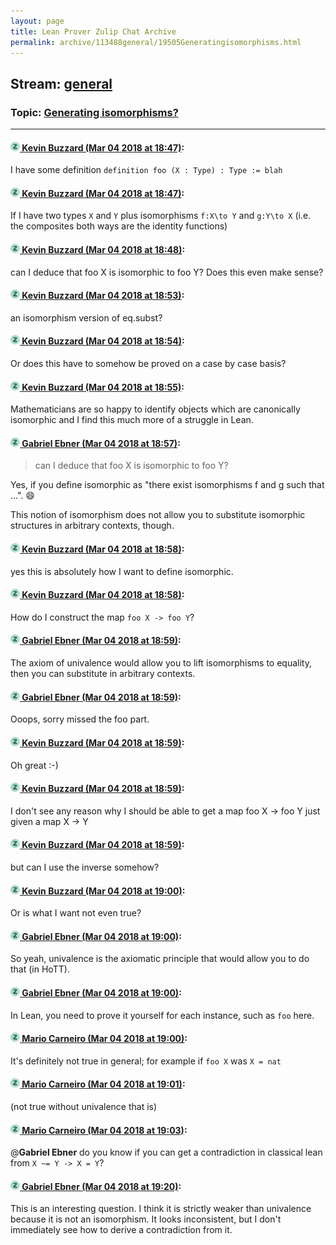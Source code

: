 ```yaml
---
layout: page
title: Lean Prover Zulip Chat Archive 
permalink: archive/113488general/19505Generatingisomorphisms.html
---
```


## Stream: [general](index.html)
### Topic: [Generating isomorphisms?](19505Generatingisomorphisms.html)

---

#### [![Click to go to Zulip](../../assets/img/zulip2.png) Kevin Buzzard (Mar 04 2018 at 18:47)](https://leanprover.zulipchat.com/#narrow/stream/113488-general/topic/Generating%20isomorphisms%3F/near/123269348):
I have some definition `definition foo (X : Type) : Type := blah`

#### [![Click to go to Zulip](../../assets/img/zulip2.png) Kevin Buzzard (Mar 04 2018 at 18:47)](https://leanprover.zulipchat.com/#narrow/stream/113488-general/topic/Generating%20isomorphisms%3F/near/123269349):
If I have two types `X` and `Y` plus isomorphisms `f:X\to Y` and `g:Y\to X` (i.e. the composites both ways are the identity functions)

#### [![Click to go to Zulip](../../assets/img/zulip2.png) Kevin Buzzard (Mar 04 2018 at 18:48)](https://leanprover.zulipchat.com/#narrow/stream/113488-general/topic/Generating%20isomorphisms%3F/near/123269389):
can I deduce that foo X is isomorphic to foo Y? Does this even make sense?

#### [![Click to go to Zulip](../../assets/img/zulip2.png) Kevin Buzzard (Mar 04 2018 at 18:53)](https://leanprover.zulipchat.com/#narrow/stream/113488-general/topic/Generating%20isomorphisms%3F/near/123269490):
an isomorphism version of eq.subst?

#### [![Click to go to Zulip](../../assets/img/zulip2.png) Kevin Buzzard (Mar 04 2018 at 18:54)](https://leanprover.zulipchat.com/#narrow/stream/113488-general/topic/Generating%20isomorphisms%3F/near/123269539):
Or does this have to somehow be proved on a case by case basis?

#### [![Click to go to Zulip](../../assets/img/zulip2.png) Kevin Buzzard (Mar 04 2018 at 18:55)](https://leanprover.zulipchat.com/#narrow/stream/113488-general/topic/Generating%20isomorphisms%3F/near/123269552):
Mathematicians are so happy to identify objects which are canonically isomorphic and I find this much more of a struggle in Lean.

#### [![Click to go to Zulip](../../assets/img/zulip2.png) Gabriel Ebner (Mar 04 2018 at 18:57)](https://leanprover.zulipchat.com/#narrow/stream/113488-general/topic/Generating%20isomorphisms%3F/near/123269600):
> can I deduce that foo X is isomorphic to foo Y?

Yes, if you define isomorphic as "there exist isomorphisms f and g such that ...". :smile:

This notion of isomorphism does not allow you to substitute isomorphic structures in arbitrary contexts, though.

#### [![Click to go to Zulip](../../assets/img/zulip2.png) Kevin Buzzard (Mar 04 2018 at 18:58)](https://leanprover.zulipchat.com/#narrow/stream/113488-general/topic/Generating%20isomorphisms%3F/near/123269640):
yes this is absolutely how I want to define isomorphic.

#### [![Click to go to Zulip](../../assets/img/zulip2.png) Kevin Buzzard (Mar 04 2018 at 18:58)](https://leanprover.zulipchat.com/#narrow/stream/113488-general/topic/Generating%20isomorphisms%3F/near/123269641):
How do I construct the map `foo X -> foo Y`?

#### [![Click to go to Zulip](../../assets/img/zulip2.png) Gabriel Ebner (Mar 04 2018 at 18:59)](https://leanprover.zulipchat.com/#narrow/stream/113488-general/topic/Generating%20isomorphisms%3F/near/123269642):
The axiom of univalence would allow you to lift isomorphisms to equality, then you can substitute in arbitrary contexts.

#### [![Click to go to Zulip](../../assets/img/zulip2.png) Gabriel Ebner (Mar 04 2018 at 18:59)](https://leanprover.zulipchat.com/#narrow/stream/113488-general/topic/Generating%20isomorphisms%3F/near/123269648):
Ooops, sorry missed the foo part.

#### [![Click to go to Zulip](../../assets/img/zulip2.png) Kevin Buzzard (Mar 04 2018 at 18:59)](https://leanprover.zulipchat.com/#narrow/stream/113488-general/topic/Generating%20isomorphisms%3F/near/123269649):
Oh great :-)

#### [![Click to go to Zulip](../../assets/img/zulip2.png) Kevin Buzzard (Mar 04 2018 at 18:59)](https://leanprover.zulipchat.com/#narrow/stream/113488-general/topic/Generating%20isomorphisms%3F/near/123269652):
I don't see any reason why I should be able to get a map foo X -> foo Y just given a map X -> Y

#### [![Click to go to Zulip](../../assets/img/zulip2.png) Kevin Buzzard (Mar 04 2018 at 18:59)](https://leanprover.zulipchat.com/#narrow/stream/113488-general/topic/Generating%20isomorphisms%3F/near/123269653):
but can I use the inverse somehow?

#### [![Click to go to Zulip](../../assets/img/zulip2.png) Kevin Buzzard (Mar 04 2018 at 19:00)](https://leanprover.zulipchat.com/#narrow/stream/113488-general/topic/Generating%20isomorphisms%3F/near/123269654):
Or is what I want not even true?

#### [![Click to go to Zulip](../../assets/img/zulip2.png) Gabriel Ebner (Mar 04 2018 at 19:00)](https://leanprover.zulipchat.com/#narrow/stream/113488-general/topic/Generating%20isomorphisms%3F/near/123269655):
So yeah, univalence is the axiomatic principle that would allow you to do that (in HoTT).

#### [![Click to go to Zulip](../../assets/img/zulip2.png) Gabriel Ebner (Mar 04 2018 at 19:00)](https://leanprover.zulipchat.com/#narrow/stream/113488-general/topic/Generating%20isomorphisms%3F/near/123269713):
In Lean, you need to prove it yourself for each instance, such as `foo` here.

#### [![Click to go to Zulip](../../assets/img/zulip2.png) Mario Carneiro (Mar 04 2018 at 19:00)](https://leanprover.zulipchat.com/#narrow/stream/113488-general/topic/Generating%20isomorphisms%3F/near/123269716):
It's definitely not true in general; for example if `foo X` was `X = nat`

#### [![Click to go to Zulip](../../assets/img/zulip2.png) Mario Carneiro (Mar 04 2018 at 19:01)](https://leanprover.zulipchat.com/#narrow/stream/113488-general/topic/Generating%20isomorphisms%3F/near/123269727):
(not true without univalence that is)

#### [![Click to go to Zulip](../../assets/img/zulip2.png) Mario Carneiro (Mar 04 2018 at 19:03)](https://leanprover.zulipchat.com/#narrow/stream/113488-general/topic/Generating%20isomorphisms%3F/near/123269789):
@**Gabriel Ebner** do you know if you can get a contradiction in classical lean from `X ~= Y -> X = Y`?

#### [![Click to go to Zulip](../../assets/img/zulip2.png) Gabriel Ebner (Mar 04 2018 at 19:20)](https://leanprover.zulipchat.com/#narrow/stream/113488-general/topic/Generating%20isomorphisms%3F/near/123270257):
This is an interesting question.  I think it is strictly weaker than univalence because it is not an isomorphism.  It looks inconsistent, but I don't immediately see how to derive a contradiction from it.

